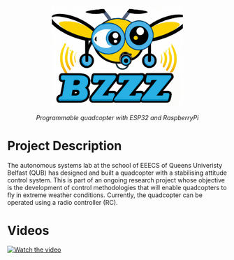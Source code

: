 <p align="center">
<img width="300" alt="bzzz-logo" src="design/logo/bzzz-logo.png">
</p>

<p align="center">
<em>Programmable quadcopter with ESP32 and RaspberryPi</em>
</p>


# Project Description
The autonomous systems lab at the school of EEECS of Queens Univeristy Belfast (QUB) has designed and built a quadcopter with a stabilising attitude control system. This is part of an ongoing research project whose objective is the development of control methodologies that will enable quadcopters to fly in extreme weather conditions. Currently, the quadcopter can be operated using a radio controller (RC).

# Videos 
[![Watch the video](https://img.youtube.com/vi/7mFDusj9uvs/hqdefault.jpg)](https://youtu.be/7mFDusj9uvs)
